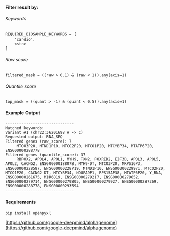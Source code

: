 #### Filter result by:

###### Keywords
```
REQUIRED_BIOSAMPLE_KEYWORDS = [
    'cardio'，
    <str>
]
```
###### Raw score
```
filtered_mask = ((raw > 0.1) & (raw < 1)).any(axis=1)
```
###### Quantile score
```
top_mask = ((quant > -1) & (quant < 0.5)).any(axis=1)
```

#### Example Output
```
------------------------------
Matched keywords: 
Variant #1 (chr22:36201698 A -> C)
Requested output: RNA_SEQ
Filtered genes (raw_score): 7
     MTCO3P20, MTND1P10, MTCO2P20, MTCO1P20, MTCYBP34, MTATP6P20, ENSG00000288778
Filtered genes (quantile_score): 37
     RBFOX2, APOL4, APOL1, MYH9, TXN2, FOXRED2, EIF3D, APOL3, APOL5, APOL2, CACNG2, ENSG00000188078, MYH9-DT, MTCO3P20, MRPS16P3, ENSG00000228587, ENSG00000228719, MTND1P10, ENSG00000229971, MTCO2P20, MTCO1P20, CACNG2-DT, MTCYBP34, NDUFA9P1, RPS15AP38, MTATP6P20, Y_RNA, ENSG00000261675, MIR6819, ENSG00000279217, ENSG00000279652, ENSG00000279714, ENSG00000279805, ENSG00000279927, ENSG00000287269, ENSG00000288778, ENSG00000293594
------------------------------
```

#### Requirements
```
pip install openpyxl
```
[https://github.com/google-deepmind/alphagenome](https://github.com/google-deepmind/alphagenome)
